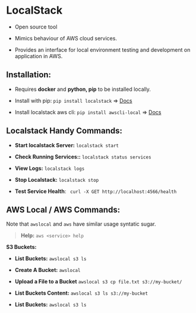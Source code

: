 # LocalStack

- Open source tool

- Mimics behaviour of AWS cloud services.

- Provides an interface for local environment testing and development on application in AWS.

## Installation:

- Requires **docker** and **python, pip** to be installed locally.

- Install with pip: ``pip install localstack`` => [Docs](https://pypi.org/project/localstack/)

- Install localstack aws cli: ``pip install awscli-local`` => [Docs](https://pypi.org/project/awscli-local/)


## Localstack Handy Commands:

- **Start localstack Server:** ``localstack start``

- **Check Running Services::** ``localstack status services``

- **View Logs:** ``localstack logs``

- **Stop Localstack:** ``localstack stop``

- **Test Service Health**: `` curl -X GET http://localhost:4566/health``



## AWS Local / AWS Commands:

Note that `awslocal` and `aws` have similar usage syntatic sugar.

> **Help:** ``aws <service> help``

**S3 Buckets:**

- **List Buckets:** ``awslocal s3 ls``

- **Create A Bucket:** ``awslocal ``

- **Upload a File to a Bucket** ``awslocal s3 cp file.txt s3://my-bucket/``

- **List Buckets Content:** ``awslocal s3 ls s3://my-bucket``

- **List Buckets:** ``awslocal s3 ls``
